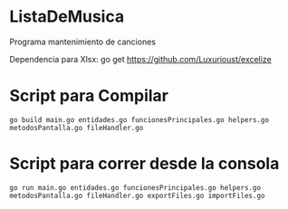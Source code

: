 ListaDeMusica
===================
Programa mantenimiento de canciones 

Dependencia para Xlsx:
go get https://github.com/Luxurioust/excelize

# Script para Compilar 
`go build main.go entidades.go funcionesPrincipales.go helpers.go metodosPantalla.go fileHandler.go`

# Script para correr desde la consola 
`go run main.go entidades.go funcionesPrincipales.go helpers.go metodosPantalla.go fileHandler.go exportFiles.go importFiles.go`